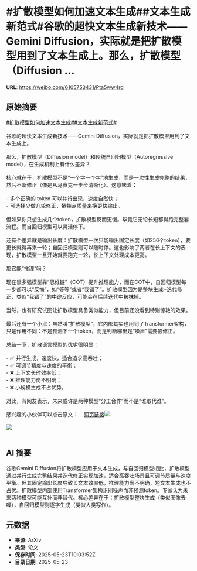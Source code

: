 # #扩散模型如何加速文本生成##文本生成新范式#谷歌的超快文本生成新技术——Gemini Diffusion，实际就是把扩散模型用到了文本生成上。那么，扩散模型（Diffusion ...

**URL**: https://weibo.com/6105753431/Pta5ww4rd

## 原始摘要

<a href="https://m.weibo.cn/search?containerid=231522type%3D1%26t%3D10%26q%3D%23%E6%89%A9%E6%95%A3%E6%A8%A1%E5%9E%8B%E5%A6%82%E4%BD%95%E5%8A%A0%E9%80%9F%E6%96%87%E6%9C%AC%E7%94%9F%E6%88%90%23&amp;extparam=%23%E6%89%A9%E6%95%A3%E6%A8%A1%E5%9E%8B%E5%A6%82%E4%BD%95%E5%8A%A0%E9%80%9F%E6%96%87%E6%9C%AC%E7%94%9F%E6%88%90%23" data-hide=""><span class="surl-text">#扩散模型如何加速文本生成#</span></a><a href="https://m.weibo.cn/search?containerid=231522type%3D1%26t%3D10%26q%3D%23%E6%96%87%E6%9C%AC%E7%94%9F%E6%88%90%E6%96%B0%E8%8C%83%E5%BC%8F%23&amp;extparam=%23%E6%96%87%E6%9C%AC%E7%94%9F%E6%88%90%E6%96%B0%E8%8C%83%E5%BC%8F%23" data-hide=""><span class="surl-text">#文本生成新范式#</span></a><br><br>谷歌的超快文本生成新技术——Gemini Diffusion，实际就是把扩散模型用到了文本生成上。<br><br>那么，扩散模型（Diffusion model）和传统自回归模型（Autoregressive model），在生成机制上有什么差异？<br><br>核心就在于，扩散模型不是“一个字一个字”地生成，而是一次性生成完整的结果，然后不断修正（像是从马赛克一步步清晰化）。这意味着：<br><br>- 多个正确的 token 可以并行出现，速度自然快；<br>- 可选择少做几轮修正，牺牲点质量来换更快输出。<br><br>但如果你只想生成几个token，扩散模型反而更慢。毕竟它无论长短都得跑完整套流程。而自回归模型可以灵活停下。<br><br>还有个差异就是输出长度：扩散模型一次只能输出固定长度（如256个token），要更长就得再来一轮；自回归模型则可以随时停。这也影响了两者在长上下文的表现，扩散模型一旦开始就要跑完一轮，长上下文处理成本更高。<br><br>那它能“推理”吗？  <br><br>现在很多强模型靠“思维链”（COT）提升推理能力，而在COT中，自回归模型每一步都可以“反悔”，如“等等”或者“我错了”。扩散模型因为是整块生成+迭代修正，类似“我错了”的中途反应，可能会在后续迭代中被抹掉。<br><br>当然，也有研究试图让扩散模型具备类似能力，但目前还没看到特别惊艳的效果。<br><br>最后还有一个小点：虽然叫“扩散模型”，它内部其实也用到了Transformer架构，只是作用不同：不是预测下一个token，而是判断哪里是“噪声”需要被修正。<br><br>总结一下，扩散语言模型的优劣很明显：<br><br>- ✅ 并行生成，速度快，适合追求高吞吐；<br>- ✅ 可调节精度与速度的平衡；<br>- ❌ 上下文长时效率低；<br>- ❌ 推理能力尚不明确；<br>- ❌ 小规模生成不占优势。<br><br>对此，有网友表示，未来或许是两种模型“分工合作”而不是“谁取代谁”。<br><br>感兴趣的小伙伴可以点击原文：<a href="https://weibo.cn/sinaurl?u=https%3A%2F%2Fwww.seangoedecke.com%2Flimitations-of-text-diffusion-models%2F" data-hide=""><span class="url-icon"><img style="width: 1rem;height: 1rem" src="https://h5.sinaimg.cn/upload/2015/09/25/3/timeline_card_small_web_default.png" referrerpolicy="no-referrer"></span><span class="surl-text">网页链接</span></a><img style="" src="https://tvax3.sinaimg.cn/large/006Fd7o3gy1i1pibihus9j30v10zkk45.jpg" referrerpolicy="no-referrer"><br><br><img style="" src="https://tvax1.sinaimg.cn/large/006Fd7o3gy1i1pibjqil7j311o15ek7g.jpg" referrerpolicy="no-referrer"><br><br>

## AI 摘要

谷歌Gemini Diffusion将扩散模型应用于文本生成，与自回归模型相比，扩散模型通过并行生成完整结果并迭代修正实现加速，适合高吞吐场景且可调节质量与速度平衡。但其固定输出长度导致长文本效率低，推理能力尚不明确，短文本生成也不占优。扩散模型内部使用Transformer架构识别噪声而非预测token。专家认为未来两种模型可能互补而非替代。核心差异在于：扩散模型整块生成（类似图像去噪），自回归模型则逐字生成（类似人类写作）。

## 元数据

- **来源**: ArXiv
- **类型**: 论文
- **保存时间**: 2025-05-23T10:03:52Z
- **目录日期**: 2025-05-23
